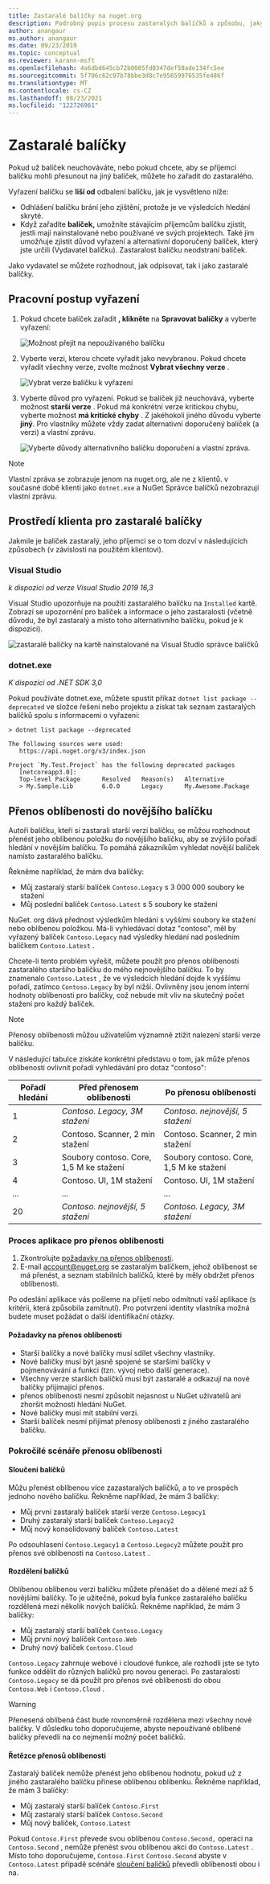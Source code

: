 ```yaml
---
title: Zastaralé balíčky na nuget.org
description: Podrobný popis procesu zastaralých balíčků a způsobu, jakým klienti tyto informace zobrazují
author: anangaur
ms.author: anangaur
ms.date: 09/23/2019
ms.topic: conceptual
ms.reviewer: karann-msft
ms.openlocfilehash: 4a6dbd645cb72b0085fd0347def58ade134fc5ee
ms.sourcegitcommit: 5f706c62c97b78bbe3d8c7e95659976535fe486f
ms.translationtype: MT
ms.contentlocale: cs-CZ
ms.lasthandoff: 08/23/2021
ms.locfileid: "122726961"
---
```

# <a name="deprecating-packages"></a>Zastaralé balíčky

Pokud už balíček neuchováváte, nebo pokud chcete, aby se příjemci balíčku mohli přesunout na jiný balíček, můžete ho zařadit do zastaralého. 

Vyřazení balíčku se **liší od** odbalení balíčku, jak je vysvětleno níže:
*  Odhlášení balíčku brání jeho zjištění, protože je ve výsledcích hledání skryté. 
* Když zařadíte **balíček,** umožníte stávajícím příjemcům balíčku zjistit, jestli mají nainstalované nebo používané ve svých projektech. Také jim umožňuje zjistit důvod vyřazení a alternativní doporučený balíček, který jste určili (Vydavatel balíčku). Zastaralost balíčku neodstraní balíček. 

Jako vydavatel se můžete rozhodnout, jak odpisovat, tak i jako zastaralé balíčky.

## <a name="deprecation-workflow"></a>Pracovní postup vyřazení
1. Pokud chcete balíček zařadit **, klikněte** na **Spravovat balíčky** a vyberte vyřazení:

    ![Možnost přejít na nepoužívaného balíčku](media/deprecation-select-option.png)

2. Vyberte verzi, kterou chcete vyřadit jako nevybranou. Pokud chcete vyřadit všechny verze, zvolte možnost **Vybrat všechny verze** .

    ![Vybrat verze balíčku k vyřazení](media/deprecation-select-version.png)

3. Vyberte důvod pro vyřazení. Pokud se balíček již neuchovává, vyberte možnost **starší verze** . Pokud má konkrétní verze kritickou chybu, vyberte možnost **má kritické chyby** . Z jakéhokoli jiného důvodu vyberte **jiný**. Pro vlastníky můžete vždy zadat alternativní doporučený balíček (a verzi) a vlastní zprávu. 

    ![Vyberte důvody alternativního balíčku doporučení a vlastní zpráva.](media/deprecation-save.png)

> [!Note]
> Vlastní zpráva se zobrazuje jenom na nuget.org, ale ne z klientů. v současné době klienti jako `dotnet.exe` a NuGet Správce balíčků nezobrazují vlastní zprávu.

## <a name="client-experience-for-deprecated-packages"></a>Prostředí klienta pro zastaralé balíčky
Jakmile je balíček zastaralý, jeho příjemci se o tom dozví v následujících způsobech (v závislosti na použitém klientovi).

### <a name="visual-studio"></a>Visual Studio 
*k dispozici od verze Visual Studio 2019 16,3*

Visual Studio upozorňuje na použití zastaralého balíčku na `Installed` kartě. Zobrazí se upozornění pro balíček a informace o jeho zastaralosti (včetně důvodu, že byl zastaralý a místo toho alternativního balíčku, pokud je k dispozici).

   ![zastaralé balíčky na kartě nainstalované na Visual Studio správce balíčků](media/deprecation-vs.png)

### <a name="dotnetexe"></a>dotnet.exe
*K dispozici od .NET SDK 3,0*

Pokud používáte dotnet.exe, můžete spustit příkaz `dotnet list package --deprecated` ve složce řešení nebo projektu a získat tak seznam zastaralých balíčků spolu s informacemi o vyřazení:

```
> dotnet list package --deprecated

The following sources were used:
   https://api.nuget.org/v3/index.json

Project `My.Test.Project` has the following deprecated packages
   [netcoreapp3.0]:
   Top-level Package      Resolved   Reason(s)   Alternative
   > My.Sample.Lib        6.0.0      Legacy      My.Awesome.Package

```

## <a name="transfer-popularity-to-a-newer-package"></a>Přenos oblíbenosti do novějšího balíčku

Autoři balíčku, kteří si zastarali starší verzi balíčku, se můžou rozhodnout přenést jeho oblíbenou položku do novějšího balíčku, aby se zvýšilo pořadí hledání v novějším balíčku. To pomáhá zákazníkům vyhledat novější balíček namísto zastaralého balíčku.

Řekněme například, že mám dva balíčky:

* Můj zastaralý starší balíček `Contoso.Legacy` s 3 000 000 soubory ke stažení
* Můj poslední balíček `Contoso.Latest` s 5 soubory ke stažení

NuGet. org dává přednost výsledkům hledání s vyššími soubory ke stažení nebo oblíbenou položkou. Má-li vyhledávací dotaz "contoso", měl by vyřazený balíček `Contoso.Legacy` nad výsledky hledání nad posledním balíčkem `Contoso.Latest` .

Chcete-li tento problém vyřešit, můžete použít pro přenos oblíbenosti zastaralého staršího balíčku do mého nejnovějšího balíčku. To by znamenalo `Contoso.Latest` , že ve výsledcích hledání dojde k vyššímu pořadí, zatímco `Contoso.Legacy` by byl nižší. Ovlivněny jsou jenom interní hodnoty oblíbenosti pro balíčky, což nebude mít vliv na skutečný počet stažení pro každý balíček.

> [!Note]
> Přenosy oblíbenosti můžou uživatelům významně ztížit nalezení starší verze balíčku.

V následující tabulce získáte konkrétní představu o tom, jak může přenos oblíbenosti ovlivnit pořadí vyhledávání pro dotaz "contoso":

| Pořadí hledání    | Před přenosem oblíbenosti        | Po přenosu oblíbenosti         |
|----------------   |--------------------------------   |--------------------------------   |
| 1                 | *Contoso. Legacy, 3M stažení*    | *Contoso. nejnovější, 5 stažení*     |
| 2                 | Contoso. Scanner, 2 min stažení     | Contoso. Scanner, 2 min stažení     |
| 3                 | Soubory contoso. Core, 1,5 M ke stažení     | Soubory contoso. Core, 1,5 M ke stažení     |
| 4                 | Contoso. UI, 1M stažení          | Contoso. UI, 1M stažení          |
| ...               | ...                               | ...                               |
| 20                | *Contoso. nejnovější, 5 stažení*     | *Contoso. Legacy, 3M stažení*    |

### <a name="popularity-transfer-application-process"></a>Proces aplikace pro přenos oblíbenosti

1. Zkontrolujte [požadavky na přenos oblíbenosti](#popularity-transfer-requirements).
2. E-mail [account@nuget.org](mailto:account@nuget.org) se zastaralým balíčkem, jehož oblíbenost se má přenést, a seznam stabilních balíčků, které by měly obdržet přenos oblíbenosti.

Po odeslání aplikace vás pošleme na přijetí nebo odmítnutí vaší aplikace (s kritérii, která způsobila zamítnutí). Pro potvrzení identity vlastníka možná budete muset požádat o další identifikační otázky.

#### <a name="popularity-transfer-requirements"></a>Požadavky na přenos oblíbenosti

* Starší balíčky a nové balíčky musí sdílet všechny vlastníky.
* Nové balíčky musí být jasně spojené se staršími balíčky v pojmenovávání a funkci (tzn. vývoj nebo další generace).
* Všechny verze starších balíčků musí být zastaralé a odkazují na nové balíčky přijímající přenos.
* přenos oblíbenosti nesmí způsobit nejasnost u NuGet uživatelů ani zhoršit možnosti hledání NuGet.
* Nové balíčky musí mít stabilní verzi.
* Starší balíček nesmí přijímat přenosy oblíbenosti z jiného zastaralého balíčku.

### <a name="advanced-popularity-transfer-scenarios"></a>Pokročilé scénáře přenosu oblíbenosti

#### <a name="package-consolidations"></a>Sloučení balíčků

Můžu přenést oblíbenou více zazastaralých balíčků, a to ve prospěch jednoho nového balíčku. Řekněme například, že mám 3 balíčky:

* Můj první zastaralý balíček starší verze `Contoso.Legacy1`
* Druhý zastaralý starší balíček `Contoso.Legacy2`
* Můj nový konsolidovaný balíček `Contoso.Latest`

Po odsouhlasení `Contoso.Legacy1` a `Contoso.Legacy2` můžete použít pro přenos své oblíbenosti na `Contoso.Latest` .

#### <a name="package-splits"></a>Rozdělení balíčků

Oblíbenou oblíbenou verzi balíčku můžete přenášet do a dělené mezi až 5 novějšími balíčky. To je užitečné, pokud byla funkce zastaralého balíčku rozdělená mezi několik nových balíčků. Řekněme například, že mám 3 balíčky:

* Můj zastaralý starší balíček `Contoso.Legacy`
* Můj první nový balíček `Contoso.Web`
* Druhý nový balíček `Contoso.Cloud`

`Contoso.Legacy` zahrnuje webové i cloudové funkce, ale rozhodli jste se tyto funkce oddělit do různých balíčků pro novou generaci. Po zastaralosti `Contoso.Legacy` se dá použít pro přenos své oblíbenosti do obou `Contoso.Web` i `Contoso.Cloud` .

> [!Warning]
> Přenesená oblíbená část bude rovnoměrně rozdělena mezi všechny nové balíčky. V důsledku toho doporučujeme, abyste nepoužívané oblíbené balíčky převedli na co nejmenší možný počet balíčků.

#### <a name="popularity-transfer-chains"></a>Řetězce přenosů oblíbenosti

Zastaralý balíček nemůže přenést jeho oblíbenou hodnotu, pokud už z jiného zastaralého balíčku přinese oblíbenou oblíbenku. Řekněme například, že mám 3 balíčky:

* Můj zastaralý starší balíček `Contoso.First`
* Můj zastaralý starší balíček `Contoso.Second`
* Můj nový balíček, `Contoso.Latest`

Pokud `Contoso.First` převede svou oblíbenou `Contoso.Second,` operaci na `Contoso.Second` , nemůže přenést svou oblíbenou akci do `Contoso.Latest` . Místo toho doporučujeme, `Contoso.First` `Contoso.Second` abyste v `Contoso.Latest` případě scénáře [sloučení balíčků](#package-consolidations) převedli oblíbenosti obou i na.
